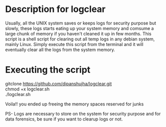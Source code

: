 # Description for logclear
Usually, all the UNIX system saves or keeps logs for security purpose but slowly, these logs starts eating up your system memory and comsume a large chunk of memory if you haven't cleaned it up in few months.
This script is a shell script for clearing out all temp logs in any debian system, mainly Linux.
Simply execute this script from the terminal and it will eventually clear all the logs from the system memory.

# Executing the script
gitclone https://github.com/dipanshujha/logclear.git \
chmod +x logclear.sh \
./logclear.sh 

Voila!! you ended up freeing the memory spaces reserved for junks

PS- Logs are necessary to store on the system for security purpose and for data forensics, be sure if you want to clearup logs or not.
